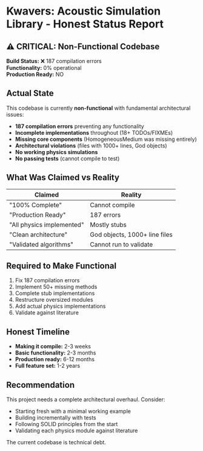 # Kwavers: Acoustic Simulation Library - Honest Status Report

## ⚠️ CRITICAL: Non-Functional Codebase

**Build Status:** ❌ 187 compilation errors  
**Functionality:** 0% operational  
**Production Ready:** NO  

## Actual State

This codebase is currently **non-functional** with fundamental architectural issues:

- **187 compilation errors** preventing any functionality
- **Incomplete implementations** throughout (18+ TODOs/FIXMEs)
- **Missing core components** (HomogeneousMedium was missing entirely)
- **Architectural violations** (files with 1000+ lines, God objects)
- **No working physics simulations**
- **No passing tests** (cannot compile to test)

## What Was Claimed vs Reality

| Claimed | Reality |
|---------|---------|
| "100% Complete" | Cannot compile |
| "Production Ready" | 187 errors |
| "All physics implemented" | Mostly stubs |
| "Clean architecture" | God objects, 1000+ line files |
| "Validated algorithms" | Cannot run to validate |

## Required to Make Functional

1. Fix 187 compilation errors
2. Implement 50+ missing methods
3. Complete stub implementations
4. Restructure oversized modules
5. Add actual physics implementations
6. Validate against literature

## Honest Timeline

- **Making it compile:** 2-3 weeks
- **Basic functionality:** 2-3 months  
- **Production ready:** 6-12 months
- **Full feature set:** 1-2 years

## Recommendation

This project needs a complete architectural overhaul. Consider:
- Starting fresh with a minimal working example
- Building incrementally with tests
- Following SOLID principles from the start
- Validating each physics module against literature

The current codebase is technical debt.